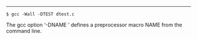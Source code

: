 ***

```SHELL
$ gcc -Wall -DTEST dtest.c
```

The gcc option ‘-DNAME ’ defines a preprocessor macro NAME from the command line.



